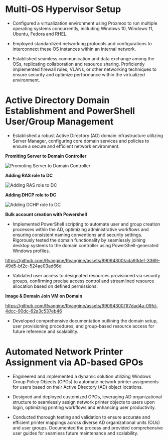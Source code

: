 
<h1> Multi-OS Hypervisor Setup </h1>

- Configured a virtualization environment using Proxmox to run multiple operating systems concurrently, including Windows 10, Windows 11, Ubuntu, Fedora and RHEL.

- Employed standardized networking protocols and configurations to interconnect these OS instances within an internal network. 

- Established seamless communication and data exchange among the OSs, replicating collaboration and resource sharing. Proficiently implemented firewall rules, VLANs, or other networking techniques to ensure security and optimize performance within the virtualized environment.



<h1> Active Directory Domain Establishment and PowerShell User/Group Management </h1>

- Established a robust Active Directory (AD) domain infrastructure utilizing Server Manager, configuring core domain services and policies to ensure a secure and efficient network environment.

<strong> Promiting Server to Domain Controller </strong>

<img src="https://i.imgur.com/NTAdkVg.png" alt="Promoting Server to Domain Controller">

<strong> Adding RAS role to DC </strong>

<img src="https://imgur.com/IvwWHg0.gif" alt="Adding RAS role to DC">

<strong> Adding DHCP role to DC </strong>

<img src="https://i.imgur.com/o7I8iql.gif" alt="Adding DCHP role to DC">

<strong> Bulk account creation with Powershell </strong>

- Implemented PowerShell scripting to automate user and group creation processes within the AD, optimizing administrative workflows and ensuring consistent naming conventions and security settings. Rigorously tested the domain functionality by seamlessly joining desktop systems to the domain controller using PowerShell-generated Windows profiles.

https://github.com/Rvangine/Rvangine/assets/99094300/ada93def-3369-49d5-bf2c-524ae03ad66d


- Validated user access to designated resources provisioned via security groups, confirming precise access control and streamlined resource allocation based on defined permissions.

<strong> Image & Domain Join VM on Domain </strong> 



https://github.com/Rvangine/Rvangine/assets/99094300/1f7dad4a-09fd-4dcc-90dc-62a3c537eb46



- Developed comprehensive documentation outlining the domain setup, user provisioning procedures, and group-based resource access for future reference and scalability.

<h1> Automated Network Printer Assignment via AD-based GPOs </h1>

- Engineered and implemented a dynamic solution utilizing Windows Group Policy Objects (GPOs) to automate network printer assignments for users based on their Active Directory (AD) object locations.

- Designed and deployed customized GPOs, leveraging AD organizational structure to seamlessly assign network printer objects to users upon login, optimizing printing workflows and enhancing user productivity. 

- Conducted thorough testing and validation to ensure accurate and efficient printer mappings across diverse AD organizational units (OUs) and user groups. Documented the process and provided comprehensive user guides for seamless future maintenance and scalability.
